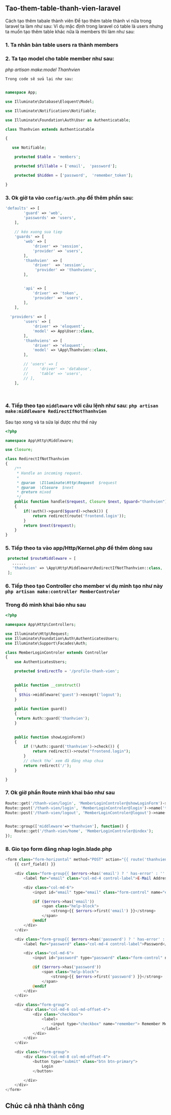 ## Tao-them-table-thanh-vien-laravel
Cách tạo thêm tabale thành viên
Để tạo thêm table thành vi nữa trong laravel ta làm như sau: Ví dụ mặc định trong laravel có table là users nhưng ta muốn tạo thêm table khác nữa là members thì làm như sau:

### 1. Ta nhân bản table users ra thành members

### 2. Ta tạo model cho table member như sau: 

*php artisan make:model Thanhvien* 

`Trong code sẽ sửa lại như sau:`


```PHP

namespace App;

use Illuminate\Database\Eloquent\Model;

use Illuminate\Notifications\Notifiable;

use Illuminate\Foundation\Auth\User as Authenticatable;

class Thanhvien extends Authenticatable

{

   use Notifiable;

    protected $table = 'members';

    protected $fillable = ['email',  'password'];

    protected $hidden = ['password',  'remember_token'];

}
```
### 3. Ok giờ ta vào ```config/auth.php``` để thêm phần sau:
```PHP
'defaults' => [
        'guard' => 'web',
        'passwords' => 'users',
    ],
  
    // kéo xuong sua tiep
    'guards' => [
        'web' => [
            'driver' => 'session',
            'provider' => 'users',
        ],
        'thanhvien'  => [
            'driver'  => 'session',
             'provider' => 'thanhviens',
        ],


        'api' => [
            'driver' => 'token',
            'provider' => 'users',
        ],
    ],
    
  'providers' => [
        'users' => [
            'driver' => 'eloquent',
            'model' => App\User::class,
        ],
        'thanhviens' => [
            'driver' => 'eloquent',
            'model' => \App\Thanhvien::class,
        ],

        // 'users' => [
        //     'driver' => 'database',
        //     'table' => 'users',
        // ],
    ],
    
   
```

### 4. Tiếp theo tạo ```middleware``` với câu lệnh như sau: ```php artisan make:middleware RedirectIfNotThanhvien```


Sau tạo xong và ta sửa lại được như thế này

```PHP
<?php

namespace App\Http\Middleware;

use Closure;

class RedirectIfNotThanhvien
{
    /**
     * Handle an incoming request.
     *
     * @param  \Illuminate\Http\Request  $request
     * @param  \Closure  $next
     * @return mixed
     */
    public function handle($request, Closure $next, $guard="thanhvien")
    {
        if(!auth()->guard($guard)->check()) {
            return redirect(route('frontend.login'));
        }
        return $next($request);
    }
}
```

### 5. Tiếp theo ta vào app/Http/Kernel.php để thêm dòng sau   
```PHP
 protected $routeMiddleware = [
   ......
   'thanhvien' => \App\Http\Middleware\RedirectIfNotThanhvien::class,
 ];
```
### 6. Tiếp theo tạo Controller cho member ví dụ mình tạo như này ```php artisan make:controller MemberControler```

### Trong đó mình khai báo nhu sau
```PHP
<?php

namespace App\Http\Controllers;

use Illuminate\Http\Request;
use Illuminate\Foundation\Auth\AuthenticatesUsers;
use Illuminate\Support\Facades\Auth;

class MemberLoginControler extends Controller
{
    use AuthenticatesUsers;

    protected $redirectTo = '/profile-thanh-vien';

    
    public function __construct()
    {
      $this->middleware('guest')->except('logout');
    }
    
    public function guard()
    {
     return Auth::guard('thanhvien');
    }

    
    public function showLoginForm()
    {
        if (!\Auth::guard('thanhvien')->check()) {
            return redirect()->route("frontend.login");
        }
        // check thử xem đã đăng nhap chua
        return redirect('/');
    }

}
```

### 7. Ok giờ phần Route mình khai báo như sau
```PHP
Route::get('/thanh-vien/login', 'MemberLoginControler@showLoginForm')->name('thanhvien.login');
Route::post('/thanh-vien/login', 'MemberLoginControler@login')->name('thanhvien.login.post');
Route::post('/thanh-vien/logout', 'MemberLoginControler@logout')->name('thanhvien.logout');


Route::group(['middleware'=>'thanhvien'], function() {
    Route::get('/thanh-vien/home', 'MemberLoginControler@index');
});
```
### 8. Gio tạo form đăng nhap login.blade.php
```PHP
<form class="form-horizontal" method="POST" action="{{ route('thanhvien.login.post') }}">
    {{ csrf_field() }}

    <div class="form-group{{ $errors->has('email') ? ' has-error' : '' }}">
        <label for="email" class="col-md-4 control-label">E-Mail Address</label>

        <div class="col-md-6">
            <input id="email" type="email" class="form-control" name="email" value="{{ old('email') }}" required autofocus>

            @if ($errors->has('email'))
                <span class="help-block">
                    <strong>{{ $errors->first('email') }}</strong>
                </span>
            @endif
        </div>
    </div>

    <div class="form-group{{ $errors->has('password') ? ' has-error' : '' }}">
        <label for="password" class="col-md-4 control-label">Password</label>

        <div class="col-md-6">
            <input id="password" type="password" class="form-control" name="password" required>

            @if ($errors->has('password'))
                <span class="help-block">
                    <strong>{{ $errors->first('password') }}</strong>
                </span>
            @endif
        </div>
    </div>

    <div class="form-group">
        <div class="col-md-6 col-md-offset-4">
            <div class="checkbox">
                <label>
                    <input type="checkbox" name="remember"> Remember Me
                </label>
            </div>
        </div>
    </div>

    <div class="form-group">
        <div class="col-md-8 col-md-offset-4">
            <button type="submit" class="btn btn-primary">
                Login
            </button>

        </div>
    </div>
</form>
```

## Chúc cả nhà thành công
